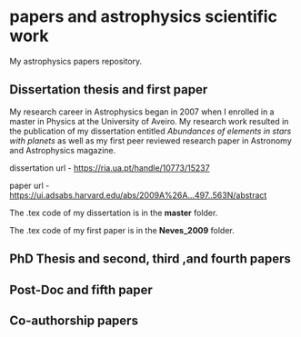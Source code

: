 # papers and astrophysics scientific work
My astrophysics papers repository.

## Dissertation thesis and first paper

My research career in Astrophysics began in 2007 when I enrolled in a master in Physics at the University of Aveiro. My research work resulted in the publication of my dissertation entitled *Abundances of elements in stars with planets* as well as my first peer reviewed research paper in Astronomy and Astrophysics magazine.

dissertation url - https://ria.ua.pt/handle/10773/15237

paper url - https://ui.adsabs.harvard.edu/abs/2009A%26A...497..563N/abstract

The .tex code of my dissertation is in the **master** folder.

The .tex code of my first paper is in the **Neves_2009** folder.

## PhD Thesis and second, third ,and fourth papers

## Post-Doc and fifth paper

## Co-authorship papers




